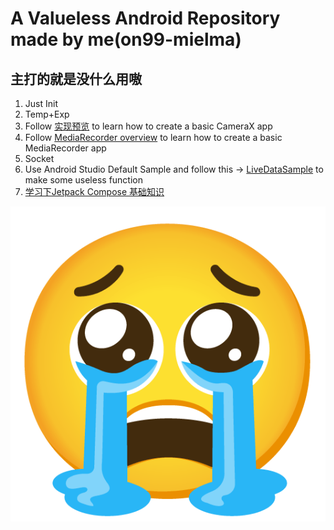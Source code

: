 # A Valueless Android Repository made by me(on99-mielma)  
## 主打的就是没什么用嗷  
  
1. Just Init
2. Temp+Exp
3. Follow [实现预览](https://developer.android.google.cn/training/camerax/preview#kotlin) to learn how to create a basic CameraX app
4. Follow [MediaRecorder overview](https://developer.android.google.cn/guide/topics/media/mediarecorder?hl=en) to learn how to create a basic MediaRecorder app  
5. Socket
6. Use Android Studio Default Sample and follow this -> [LiveDataSample](https://github.com/android/architecture-components-samples/tree/main/LiveDataSample) to make some useless function  
7. [学习下Jetpack Compose 基础知识](https://developer.android.google.cn/codelabs/jetpack-compose-basics?hl=zh-cn#0)
  
![ME](/uwu2ndapp/src/main/res/drawable/diy001.png)